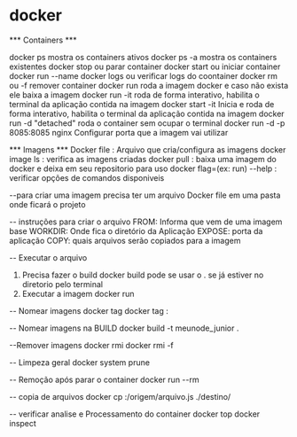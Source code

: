 # docker
*** Containers ***

docker ps mostra os containers ativos
docker ps -a mostra os containers existentes 
docker stop <ID> ou <NAME> parar container
docker start <ID> ou <NAME> iniciar container
docker run --name <NAME NOVO> <IMAGEM>
docker logs <ID> ou <NAME> verificar logs do coontainer
docker rm <ID> ou <NAME> -f remover container
docker run <imagem> roda a imagem docker e caso não exista ele baixa a imagem
docker run -it <imagem> roda de forma interativo, habilita o terminal da aplicação contida na imagem
docker start -it <Container> Inicia e roda de forma interativo, habilita o terminal da aplicação contida na imagem
docker run -d <imagem> "detached" roda o container sem ocupar o terminal
docker run -d -p 8085:8085 nginx Configurar porta que a imagem vai utilizar

*** Imagens ***
Docker file : Arquivo que cria/configura as imagens
docker image ls : verifica as imagens criadas
docker pull <imagem> : baixa uma imagem do docker e deixa em seu repositorio para uso
docker flag=(ex: run) --help : verificar opções de comandos disponiveis


--para criar uma imagem precisa ter um arquivo Docker file em uma pasta onde ficará o projeto

-- instruções para criar o arquivo
FROM: Informa que vem de uma imagem base
WORKDIR: Onde fica o diretório da Aplicação
EXPOSE: porta da aplicação
COPY: quais arquivos serão copiados para a imagem

-- Executar o arquivo
1) Precisa fazer o build
docker build <diretorio da imagem> pode se usar o . se já estiver no diretorio pelo terminal
2) Executar a imagem
docker run <imagem>

-- Nomear imagens
docker tag <ID> <NOME>
docker tag <NOME>:<TAG>


-- Nomear imagens na BUILD
docker build -t meunode_junior .

--Remover imagens
docker rmi <imagem>
docker rmi <imagem> -f

-- Limpeza geral
docker system prune


-- Remoção após parar o container
docker run --rm <container>

-- copia de arquivos
docker cp <container>:/origem/arquivo.js ./destino/

-- verificar analise e Processamento do container
docker top <container>
docker inspect
